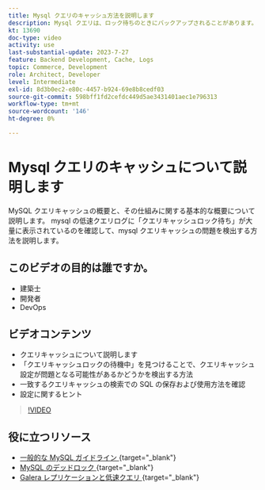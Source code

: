 ```yaml
---
title: Mysql クエリのキャッシュ方法を説明します
description: Mysql クエリは、ロック待ちのときにバックアップされることがあります。 このチュートリアルでは、クエリキャッシュの概要と、問題が発生した場合の設定向けの推奨事項を説明します。
kt: 13690
doc-type: video
activity: use
last-substantial-update: 2023-7-27
feature: Backend Development, Cache, Logs
topic: Commerce, Development
role: Architect, Developer
level: Intermediate
exl-id: 8d3b0ec2-e80c-4457-b924-69e8b8cedf03
source-git-commit: 598bff1fd2cefdc449d5ae3431401aec1e796313
workflow-type: tm+mt
source-wordcount: '146'
ht-degree: 0%

---
```


# Mysql クエリのキャッシュについて説明します

MySQL クエリキャッシュの概要と、その仕組みに関する基本的な概要について説明します。 mysql の低速クエリログに「クエリキャッシュロック待ち」が大量に表示されているのを確認して、mysql クエリキャッシュの問題を検出する方法を説明します。

## このビデオの目的は誰ですか。

- 建築士
- 開発者
- DevOps

## ビデオコンテンツ

- クエリキャッシュについて説明します
- 「クエリキャッシュロックの待機中」を見つけることで、クエリキャッシュ設定が問題となる可能性があるかどうかを検出する方法
- 一致するクエリキャッシュの検索での SQL の保存および使用方法を確認
- 設定に関するヒント

>[!VIDEO](https://video.tv.adobe.com/v/3422015?learn=on)

## 役に立つリソース

- [ 一般的な MySQL ガイドライン ](https://experienceleague.adobe.com/docs/commerce-operations/installation-guide/prerequisites/database-server/mysql.html?lang=ja){target="_blank"}
- [MySQL のデッドロック ](https://experienceleague.adobe.com/docs/commerce-knowledge-base/kb/troubleshooting/database/deadlocks-in-mysql.html?lang=ja){target="_blank"}
- [Galera レプリケーションと低速クエリ ](https://experienceleague.adobe.com/docs/commerce-learn/tutorials/backend-development/galera-db-slow-replication.html?lang=ja){target="_blank"}
